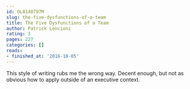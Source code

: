 ```yaml
---
id: OL8148797M
slug: the-five-dysfunctions-of-a-team
title: The Five Dysfunctions of a Team
author: Patrick Lencioni
rating: 3
pages: 227
categories: []
reads:
- finished_at: '2016-10-05'
---
```

This style of writing rubs me the wrong way. Decent enough, but not as obvious how to apply outside of an executive context.
